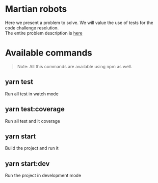 # Martian robots
Here we present a problem to solve. We will value the use of tests for the code challenge resolution.<br>
The entire problem description is [here](https://github.com/guidesmiths/interview-code-challenges/blob/master/node/martian-robots/instructions.md)

# Available commands
> Note: All this commands are available using npm as well.

## yarn test
Run all test in watch mode

## yarn test:coverage
Run all test and it coverage

## yarn start
Build the project and run it

## yarn start:dev
Run the project in development mode
